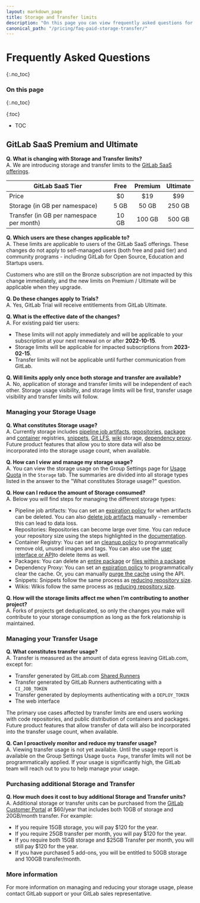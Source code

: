 ```yaml
---
layout: markdown_page
title: Storage and Transfer limits
description: "On this page you can view frequently asked questions for storage and transfer limits for the paid GitLab SaaS tiers"
canonical_path: "/pricing/faq-paid-storage-transfer/"
---
```


# Frequently Asked Questions

{:.no_toc}

### On this page

{:.no_toc}

{:toc}

- TOC

## GitLab SaaS Premium and Ultimate

**Q. What is changing with Storage and Transfer limits?**  
A. We are introducing storage and transfer limits to the [GitLab SaaS offerings](/pricing/).

| GitLab SaaS Tier                         | Free | Premium | Ultimate |
|------------------------------------------|:----:|:-------:|:--------:|
| Price                                    | $0   | $19     | $99      |
| Storage (in GB per namespace)            | 5 GB  | 50 GB  | 250 GB   |
| Transfer (in GB per namespace per month) | 10 GB | 100 GB | 500 GB   |

**Q. Which users are these changes applicable to?**  
A. These limits are applicable to users of the GitLab SaaS offerings. These changes do not apply to self-managed users (both free and paid tier) and community programs - including GitLab for Open Source, Education and Startups users.

Customers who are still on the Bronze subscription are not impacted by this change immediately, and the new limits on Premium / Ultimate will be applicable when they upgrade.

**Q. Do these changes apply to Trials?**  
A. Yes, GitLab Trial will receive entitlements from GitLab Ultimate.

**Q. What is the effective date of the changes?**  
A. For existing paid tier users:

- These limits will not apply immediately and will be applicable to your subscription at your next renewal on or after **2022-10-15**.
- Storage limits will be applicable for impacted subscriptions from **2023-02-15**.
- Transfer limits will not be applicable until further communication from GitLab.

**Q. Will limits apply only once both storage and transfer are available?**  
A. No, application of storage and transfer limits will be independent of each other. Storage usage visibility, and storage limits will be first, transfer usage visibility and transfer limits will follow.

### Managing your Storage Usage

**Q. What constitutes Storage usage?**  
A. Currently storage includes [pipeline job artifacts](https://docs.gitlab.com/ee/ci/pipelines/pipeline_artifacts.html#storage), [repositories](https://docs.gitlab.com/ee/user/project/repository/#repository), [package](https://docs.gitlab.com/ee/user/packages/package_registry/) and [container](https://docs.gitlab.com/ee/user/packages/container_registry/) registries, [snippets](https://docs.gitlab.com/ee/user/snippets.html#snippets), [Git LFS](https://docs.gitlab.com/ee/topics/git/lfs/#git-large-file-storage-lfs), [wiki](https://docs.gitlab.com/ee/user/project/wiki/#wiki) storage, [dependency proxy](https://docs.gitlab.com/ee/user/packages/dependency_proxy/). Future product features that allow you to store data will also be incorporated into the storage usage count, when available.

**Q. How can I view and manage my storage usage?**  
A. You can view the storage usage on the Group Settings page for [Usage Quota](https://docs.gitlab.com/ee/user/usage_quotas.html#view-storage-usage) in the `Storage` tab. The summaries are divided into all storage types listed in the answer to the "What constitutes Storage usage?" question. 

**Q. How can I reduce the amount of Storage consumed?**  
A. Below you will find steps for managing the different storage types:

- Pipeline job artifacts: You can set an [expiration policy](https://docs.gitlab.com/ee/ci/pipelines/job_artifacts.html#when-job-artifacts-are-deleted) for when artifacts can be deleted. You can also [delete job artifacts](https://docs.gitlab.com/ee/ci/pipelines/job_artifacts.html#delete-job-artifacts) manually - remember this can lead to data loss.
- Repositories: Repositories can become large over time. You can reduce your repository size using the steps highlighted in the [documentation](https://docs.gitlab.com/ee/user/project/repository/reducing_the_repo_size_using_git.html).
- Container Registry: You can set an [cleanup policy](https://docs.gitlab.com/ee/user/packages/container_registry/reduce_container_registry_storage.html#cleanup-policy) to programmatically remove old, unused images and tags. You can also use the [user interface or API](https://docs.gitlab.com/ee/user/packages/container_registry/reduce_container_registry_storage.html)to delete items as well.
- Packages: You can delete an [entire package](https://docs.gitlab.com/ee/user/packages/package_registry/reduce_package_registry_storage.html#delete-a-package) or [files within a package](https://docs.gitlab.com/ee/user/packages/package_registry/reduce_package_registry_storage.html#delete-files-associated-with-a-package)
- Dependency Proxy: You can set an [expiration policy](https://docs.gitlab.com/ee/user/packages/dependency_proxy/reduce_dependency_proxy_storage.html#cleanup-policies) to programmatically clear the cache. Or, you can manually [purge the cache](https://docs.gitlab.com/ee/user/packages/dependency_proxy/reduce_dependency_proxy_storage.html#use-the-api-to-clear-the-cache) using the API.
- Snippets: Snippets follow the same process as [reducing repository size](https://docs.gitlab.com/ee/user/snippets.html#reduce-snippets-repository-size).
- Wikis: Wikis follow the same process as [reducing repository size](https://docs.gitlab.com/ee/administration/wikis/index.html#reduce-wiki-repository-size).

**Q. How will the storage limits affect me when I’m contributing to another project?**  
A. Forks of projects get deduplicated, so only the changes you make will contribute to your storage consumption as long as the fork relationship is maintained.

### Managing your Transfer Usage

**Q. What constitutes transfer usage?**  
A. Transfer is measured as the amount of data egress leaving GitLab.com, except for:

- Transfer generated by GitLab.com [Shared Runners](https://docs.gitlab.com/ee/ci/runners/)
- Transfer generated by GitLab Runners authenticating with a `CI_JOB_TOKEN`
- Transfer generated by deployments authenticating with a `DEPLOY_TOKEN`
- The web interface

The primary use cases affected by transfer limits are end users working with code repositories, and public distribution of containers and packages.
Future product features that allow transfer of data will also be incorporated into the transfer usage count, when available.

**Q. Can I proactively monitor and reduce my transfer usage?**  
A. Viewing transfer usage is not yet available. Until the usage report is available on the Group Settings Usage `Quota Page`, transfer limits will not be programmatically applied. If your usage is significantly high, the GitLab team will reach out to you to help manage your usage.

### Purchasing additional Storage and Transfer

**Q. How much does it cost to buy additional Storage and Transfer units?**  
A. Additional storage or transfer units can be purchased from the [GitLab Customer Portal](https://customers.gitlab.com/) at $60/year that includes both 10GB of storage and 20GB/month transfer.
For example:

- If you require 15GB storage, you will pay $120 for the year.
- If you require 25GB transfer per month, you will pay $120 for the year.
- If you require both 15GB storage and $25GB Transfer per month, you will still pay $120 for the year.
- If you have purchased 5 add-ons, you will be entitled to 50GB storage and 100GB transfer/month.

### More information

For more information on managing and reducing your storage usage, please contact GitLab support or your GitLab sales representative.
